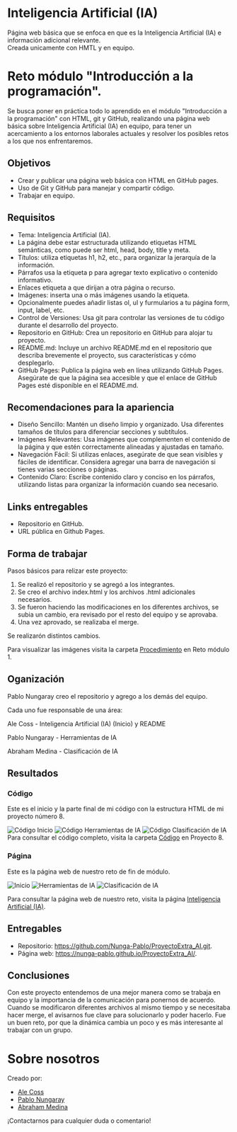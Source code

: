 # Inteligencia Artificial (IA)

Página web básica que se enfoca en que es la Inteligencia Artificial (IA) e información adicional relevante.<br>
Creada unicamente con HMTL y en equipo.

# Reto módulo "Introducción a la programación".

Se busca poner en práctica todo lo aprendido en el módulo "Introducción a la programación" con HTML, git y GitHub, realizando una página web básica sobre Inteligencia Artificial (IA) en equipo, para tener un acercamiento a los entornos laborales actuales y resolver los posibles retos a los que nos enfrentaremos.

## Objetivos
- Crear y publicar una página web básica con HTML en GitHub pages.
- Uso de Git y GitHub para manejar y compartir código.
- Trabajar en equipo.

## Requisitos
- Tema: Inteligencia Artificial (IA).
- La página debe estar estructurada utilizando etiquetas HTML semánticas, como puede ser html, head, body, title y meta.
- Títulos: utiliza etiquetas h1, h2, etc., para organizar la jerarquía de la información.
- Párrafos usa la etiqueta p para agregar texto explicativo o contenido informativo.
- Enlaces etiqueta a que dirijan a otra página o recurso.
- Imágenes: inserta una o más imágenes usando la etiqueta.
- Opcionalmente puedes añadir listas ol, ul y furmularios a tu página form, input, label, etc.
- Control de Versiones: Usa git para controlar las versiones de tu código durante el desarrollo del proyecto.
- Repositorio en GitHub: Crea un repositorio en GitHub para alojar tu proyecto.
- README.md: Incluye un archivo README.md en el repositorio que describa brevemente el proyecto, sus características y cómo desplegarlo.
- GitHub Pages: Publica la página web en línea utilizando GitHub Pages. Asegúrate de que la página sea accesible y que el enlace de GitHub Pages esté disponible en el README.md.

## Recomendaciones para la apariencia
- Diseño Sencillo: Mantén un diseño limpio y organizado. Usa diferentes tamaños de títulos para diferenciar secciones y subtítulos.
- Imágenes Relevantes: Usa imágenes que complementen el contenido de la página y que estén correctamente alineadas y ajustadas en tamaño.
- Navegación Fácil: Si utilizas enlaces, asegúrate de que sean visibles y fáciles de identificar. Considera agregar una barra de navegación si tienes varias secciones o páginas.
- Contenido Claro: Escribe contenido claro y conciso en los párrafos, utilizando listas para organizar la información cuando sea necesario.

## Links entregables
- Repositorio en GitHub.
- URL pública en Github Pages.

## Forma de trabajar

Pasos básicos para relizar este proyecto:

1. Se realizó el repositorio y se agregó a los integrantes.
2. Se creo el archivo index.html y los archivos .html adicionales necesarios.
3. Se fueron haciendo las modificaciones en los diferentes archivos, se subia un cambio, era revisado por el resto del equipo y se aprovaba.
4. Una vez aprovado, se realizaba el merge.

Se realizarón distintos cambios.

Para visualizar las imágenes visita la carpeta [Procedimiento](https://drive.google.com/drive/folders/1Cjopn4eO1heUG7vCDyOsl3cpXsG58dnv?usp=sharing) en Reto módulo 1.

## Oganización

Pablo Nungaray creo el repositorio y agrego a los demás del equipo.

Cada uno fue responsable de una área:

Ale Coss - Inteligencia Artificial (IA) (Inicio) y README

Pablo Nungaray - Herramientas de IA

Abraham Medina - Clasificación de IA

## Resultados

### Código

Este es el inicio y la parte final de mi código con la estructura HTML de mi proyecto número 8.

![Código Inicio](https://i.imgur.com/m3OBG7G.jpeg)
![Código Herramientas de IA](https://i.imgur.com/wqcJqzc.jpeg)
![Código Clasificación de IA](https://i.imgur.com/oyUQ0Ox.jpeg)
Para consultar el código completo, visita la carpeta [Código](https://drive.google.com/drive/folders/1VjsJ0J3fyKV_ZsLoKuX8-VfUOEP6SuCi?usp=sharing) en Proyecto 8.

### Página

Este es la página web de nuestro reto de fin de módulo.

![Inicio](https://i.imgur.com/qXoTRQs.jpeg)
![Herramientas de IA](https://i.imgur.com/yrrjknU.jpeg)
![Clasificación de IA](https://i.imgur.com/xcVPRTU.jpeg)

Para consultar la página web de nuestro reto, visita la página [Inteligencia Artificial (IA)](https://nunga-pablo.github.io/ProyectoExtra_AI/).

## Entregables

- Repositorio: https://github.com/Nunga-Pablo/ProyectoExtra_AI.git.
- Página web: https://nunga-pablo.github.io/ProyectoExtra_AI/.

## Conclusiones

Con este proyecto entendemos de una mejor manera como se trabaja en equipo y la importancia de la comunicación para ponernos de acuerdo. Cuando se modificaron diferentes archivos al mismo tiempo y se necesitaba hacer merge, el avisarnos fue clave para solucionarlo y poder hacerlo. Fue un buen reto, por que la dinámica cambia un poco y es más interesante al trabajar con un grupo. 

# Sobre nosotros

Creado por:
- [Ale Coss](https://github.com/alexa-coss)
- [Pablo Nungaray](https://github.com/Nunga-Pablo)
- [Abraham Medina](https://github.com/AbrahamMDN)

¡Contactarnos para cualquier duda o comentario!

